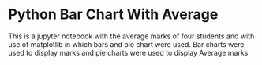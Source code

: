 # Python Bar Chart With Average

This is a jupyter notebook with the average marks of four students and with use of matplotlib in which bars and pie chart were used. Bar charts were used to display marks and pie charts were used to display Average marks
